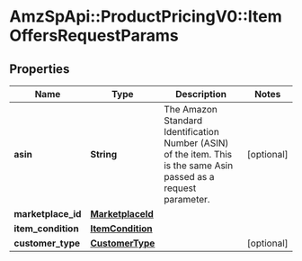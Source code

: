 # AmzSpApi::ProductPricingV0::ItemOffersRequestParams

## Properties
Name | Type | Description | Notes
------------ | ------------- | ------------- | -------------
**asin** | **String** | The Amazon Standard Identification Number (ASIN) of the item. This is the same Asin passed as a request parameter. | [optional] 
**marketplace_id** | [**MarketplaceId**](MarketplaceId.md) |  | 
**item_condition** | [**ItemCondition**](ItemCondition.md) |  | 
**customer_type** | [**CustomerType**](CustomerType.md) |  | [optional] 

